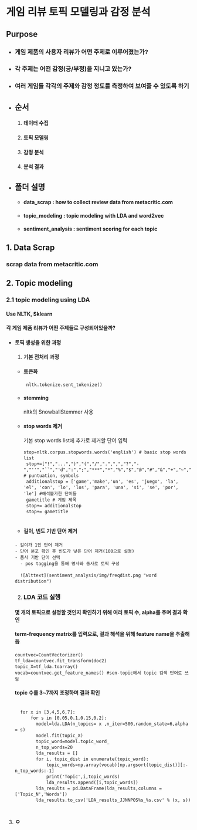 # 게임 리뷰 토픽 모델링과 감정 분석
## Purpose
- ### 게임 제품의 사용자 리뷰가 어떤 주제로 이루어졌는가?
- ### 각 주제는 어떤 감정(긍/부정)을 지니고 있는가?
- ### 여러 게임들 각각의 주제와 감정 정도를 측정하여 보여줄 수 있도록 하기

* ## 순서
  1. #### 데이터 수집
  2. #### 토픽 모델링
  3. #### 감정 분석
  4. #### 분석 결과



* ## 폴더 설명
  * #### data_scrap : how to collect review data from metacritic.com
  * #### topic_modeling : topic modeling with LDA and word2vec
  * #### sentiment_analysis : sentiment scoring for each topic



## 1. Data Scrap
  ### scrap data from metacritic.com


## 2. Topic modeling
  ### 2.1 topic modeling using LDA
  #### Use NLTK, Sklearn
  #### 각 게임 제품 리뷰가 어떤 주제들로 구성되어있을까?
  - #### 토픽 생성을 위한 과정
    1. #### 기본 전처리 과정
      - #### 토큰화
        <pre><code> nltk.tokenize.sent_tokenize() </pre></code>
      - #### stemming
        nltk의 SnowballStemmer 사용
      - #### stop words 제거
        기본 stop words list에 추가로 제거할 단어 입력
         <pre><code>stop=nltk.corpus.stopwords.words('english') # basic stop words list
         stop+=["!","...",")","(","/",".",",","?","-","''","``","'d",":",";","***","*","%","$","@","#","&","+","~","'s","n't","'m","'d"] # puntuation, symbols
         additionalstop = ['game','make','un', 'es', 'juego', 'la', 'el', 'con', 'lo', 'los', 'para', 'una', 'si', 'se', 'por', 'le'] #해석불가한 단어들
         gametitle # 게임 제목
         stop+= additionalstop
         stop+= gametitle       
         </pre></code>

       - #### 길이, 빈도 기반 단어 제거
        - 길이가 1인 단어 제거
        - 단어 분포 확인 후 빈도가 낮은 단어 제거(100으로 설정)
        - 품사 기반 단어 선택
          - pos tagging을 통해 명사와 동사로 토픽 구성

          ![Alttext](sentiment_analysis/img/freqdist.png "word distribution")

    2. ### LDA 코드 실행
     #### 몇 개의 토픽으로 설정할 것인지 확인하기 위해 여러 토픽 수, alpha를 주며 결과 확인
     #### term-frequency matrix를 입력으로, 결과 해석을 위해 feature name을 추출해둠
    <pre><code>countvec=CountVectorizer()
    tf_lda=countvec.fit_transform(doc2)
    topic_X=tf_lda.toarray()
    vocab=countvec.get_feature_names() #sen-topic에서 topic 검색 단어로 쓰임
    </pre></code>

    #### topic 수를 3~7까지 조정하며 결과 확인

      <pre><code>
      for x in [3,4,5,6,7]:
          for s in [0.05,0.1,0.15,0.2]:
            model=lda.LDA(n_topics= x ,n_iter=500,random_state=6,alpha = s)
            model.fit(topic_X)
            topic_word=model.topic_word_
            n_top_words=20
            lda_results = []
            for i, topic_dist in enumerate(topic_word):
                topic_words=np.array(vocab)[np.argsort(topic_dist)][:-n_top_words:-1]
                print('Topic',i,topic_words)
                lda_results.append([i,topic_words])
            lda_results = pd.DataFrame(lda_results,columns = ['Topic_N','Words'])
            lda_results.to_csv('LDA_results_JJNNPOS%s_%s.csv' % (x, s))
      </pre></code>       
3. ### ㅇ
